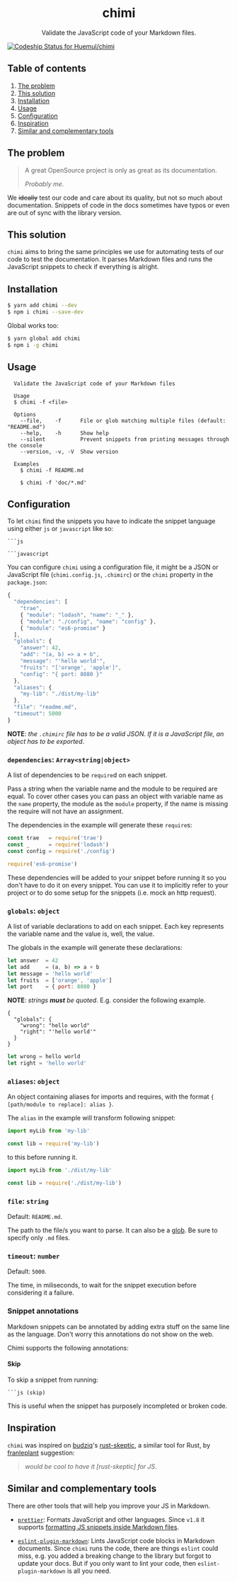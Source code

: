 <h1 align="center">chimi</h1>

<p align="center">Validate the JavaScript code of your Markdown files.</p>

[ ![Codeship Status for Huemul/chimi](https://app.codeship.com/projects/2da4eb10-a041-0135-b319-0606c02fee13/status?branch=master)](https://app.codeship.com/projects/253867)

## Table of contents

1. [The problem](#the-problem)
1. [This solution](#this-solution)
1. [Installation](#installation)
1. [Usage](#usage)
1. [Configuration](#configuration)
1. [Inspiration](#inspiration)
1. [Similar and complementary tools](#similar-and-complementary-tools)

## The problem

> A great OpenSource project is only as great as its documentation.
>
> _Probably me_.

We ~~ideally~~ test our code and care about its quality, but not so much about documentation. Snippets of code in the docs sometimes have typos or even are out of sync with the library version.

## This solution

`chimi` aims to bring the same principles we use for automating tests of our code to test the documentation. It parses Markdown files and runs the JavaScript snippets to check if everything is alright.

## Installation

```bash
$ yarn add chimi --dev
$ npm i chimi --save-dev
```

Global works too:

```bash
$ yarn global add chimi
$ npm i -g chimi
```

## Usage

```
  Validate the JavaScript code of your Markdown files

  Usage
  $ chimi -f <file>

  Options
    --file,    -f      File or glob matching multiple files (default: "README.md")
    --help,    -h      Show help
    --silent           Prevent snippets from printing messages through the console
    --version, -v, -V  Show version

  Examples
    $ chimi -f README.md

    $ chimi -f 'doc/*.md'
```

## Configuration

To let `chimi` find the snippets you have to indicate the snippet language using either `js` or `javascript` like so:

```
```js
```

```
```javascript
```

You can configure `chimi` using a configuration file, it might be a JSON or JavaScript file (`chimi.config.js`, `.chimirc`) or the `chimi` property in the `package.json`:

```js
{
  "dependencies": [
    "trae",
    { "module": "lodash", "name": "_" },
    { "module": "./config", "name": "config" },
    { "module": "es6-promise" }
  ],
  "globals": {
    "answer": 42,
    "add": "(a, b) => a + b",
    "message": "'hello world'",
    "fruits": "['orange', 'apple']",
    "config": "{ port: 8080 }"
  },
  "aliases": {
    "my-lib": "./dist/my-lib"
  },
  "file": "readme.md",
  "timeout": 5000
}
```

**NOTE**: _the `.chimirc` file has to be a valid JSON_. _If it is a JavaScript file, an object has to be exported_.

### `dependencies`: `Array<string|object>`

A list of dependencies to be `require`d on each snippet.

Pass a string when the variable name and the module to be required are equal. To cover other cases you can pass an object with variable name as the `name` property, the module as the `module` property, if the name is missing the require will not have an assignment.

The dependencies in the example will generate these `require`s:

```js
const trae   = require('trae')
const _      = require('lodash')
const config = require('./config')

require('es6-promise')
```

These dependencies will be added to your snippet before running it so you don't have to do it on every snippet. You can use it to implicitly refer to your project or to do some setup for the snippets (i.e. mock an http request).

### `globals`: `object`

A list of variable declarations to add on each snippet. Each key represents the variable name and the value is, well, the value.

The globals in the example will generate these declarations:

```js
let answer  = 42
let add     = (a, b) => a + b
let message = 'hello world'
let fruits  = ['orange', 'apple']
let port    = { port: 8080 }
```

**NOTE**: _strings **must** be quoted_. E.g. consider the following example.

```
{
  "globals": {
    "wrong": "hello world"
    "right": "'hello world'"
  }
}
```

```js
let wrong = hello world
let right = 'hello world'
```

### `aliases`: `object`

An object containing aliases for imports and requires, with the format `{ [path/module to replace]: alias }`.

The `alias` in the example will transform following snippet:

```js
import myLib from 'my-lib'

const lib = require('my-lib')
```

to this before running it.

```js
import myLib from './dist/my-lib'

const lib = require('./dist/my-lib')
```

### `file`: `string`

Default: `README.md`.

The path to the file/s you want to parse. It can also be a [glob](https://github.com/isaacs/node-glob#glob-primer). Be sure to specify only `.md` files.

### `timeout`: `number`

Default: `5000`.

The time, in miliseconds, to wait for the snippet execution before considering it a failure.

### Snippet annotations

Markdown snippets can be annotated by adding extra stuff on the same line as the language. Don't worry this annotations do not show on the web.

Chimi supports the following annotations:

#### Skip

To skip a snippet from running:

```
```js (skip)
```

This is useful when the snippet has purposely incompleted or broken code.

## Inspiration

`chimi` was inspired on [budziq](https://github.com/budziq)'s [rust-skeptic](https://github.com/budziq/rust-skeptic), a similar tool for Rust, by [franleplant](https://github.com/franleplant) suggestion:

> _would be cool to have it [rust-skeptic] for JS_.

## Similar and complementary tools

There are other tools that will help you improve your JS in Markdown.

- [`prettier`](https://prettier.io/): Formats JavaScript and other languages. Since `v1.8` it supports [formatting JS snippets inside Markdown files](https://github.com/prettier/prettier/releases/tag/1.8.0).

- [`eslint-plugin-markdown`](https://github.com/eslint/eslint-plugin-markdown): Lints JavaScript code blocks in Markdown documents. Since `chimi` runs the code, there are things `eslint` could miss, e.g. you added a breaking change to the library but forgot to update your docs. But if you only want to lint your code, then `eslint-plugin-markdown` is all you need.
